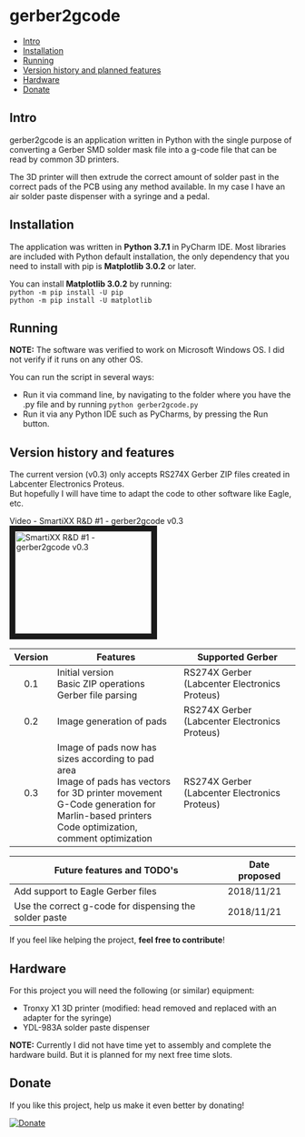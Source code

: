 # gerber2gcode
 
* [Intro](#id1)
* [Installation](#id2)
* [Running](#id3)
* [Version history and planned features](#id4)
* [Hardware](#id9)
* [Donate](#id10)


## Intro <a name="id1"></a>
gerber2gcode is an application written in Python with the single purpose of converting a Gerber SMD solder mask file into a g-code file that can be read by common 3D printers.


The 3D printer will then extrude the correct amount of solder past in the correct pads of the PCB using any method available.
In my case I have an air solder paste dispenser with a syringe and a pedal.

## Installation <a name="id2"></a>
The application was written in **Python 3.7.1** in PyCharm IDE. Most libraries are included with Python default installation, the only dependency that you need to install with pip is **Matplotlib 3.0.2** or later.

You can install **Matplotlib 3.0.2** by running:  
`python -m pip install -U pip`  
`python -m pip install -U matplotlib`

## Running <a name="id3"></a>
**NOTE:** The software was verified to work on Microsoft Windows OS. I did not verify if it runs on any other OS.

You can run the script in several ways:
* Run it via command line, by navigating to the folder where you have the .py file and by running `python gerber2gcode.py`
* Run it via any Python IDE such as PyCharms, by pressing the Run button.

## Version history and features <a name="id4"></a>
The current version (v0.3) only accepts RS274X Gerber ZIP files created in Labcenter Electronics Proteus.  
But hopefully I will have time to adapt the code to other software like Eagle, etc.


Video - SmartiXX R&D #1 - gerber2gcode v0.3<br>
<a href="http://www.youtube.com/watch?feature=player_embedded&v=GD7z5hcu2xU
" target="_blank"><img src="http://img.youtube.com/vi/GD7z5hcu2xU/0.jpg" 
alt="SmartiXX R&D #1 - gerber2gcode v0.3" width="240" height="180" border="10" /></a>


| Version | Features | Supported Gerber |
|:-------:|-----------------------------------------------------------------------------------------------------------------------------------------------------------------------------------------|-----------------------------------------------|
| 0.1 | Initial version<br>Basic ZIP operations<br>Gerber file parsing | RS274X Gerber (Labcenter Electronics Proteus) |
| 0.2 | Image generation of pads | RS274X Gerber (Labcenter Electronics Proteus) |
| 0.3 | Image of pads now has sizes according to pad area<br>Image of pads has vectors for 3D printer movement<br>G-Code generation for Marlin-based printers<br>Code optimization, comment optimization | RS274X Gerber (Labcenter Electronics Proteus) |


| Future features and TODO's | Date proposed |
|--------------------------------------------------------|---------------|
| Add support to Eagle Gerber files | 2018/11/21 |
| Use the correct g-code for dispensing the solder paste | 2018/11/21 |


If you feel like helping the project, **feel free to contribute**!

## Hardware <a name="id9"></a>
For this project you will need the following (or similar) equipment:
* Tronxy X1 3D printer (modified: head removed and replaced with an adapter for the syringe)
* YDL-983A solder paste dispenser

**NOTE:** Currently I did not have time yet to assembly and complete the hardware build. But it is planned for my next free time slots.

## Donate <a name="id10"></a>

If you like this project, help us make it even better by donating!

[![Donate](https://img.shields.io/badge/Donate-PayPal-green.svg)](https://www.paypal.me/vascojdb)